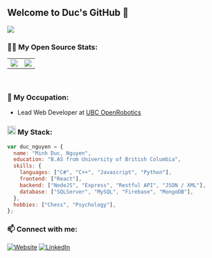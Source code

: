 ## Welcome to Duc's GitHub 👋

<p align="left">
	<a href="https://github.com/minhducubc97">
		<img src="https://komarev.com/ghpvc/?username=minhducubc97">
	</a>
</p>

### 🐱‍👤 My Open Source Stats:

<table>
	<tr>
		<td>
			<img src="https://i.pinimg.com/originals/97/87/77/978777f3dbbe42ed7be1b3c09912ca6c.gif"/>
		</td>
		<td>
			<img src="https://github-readme-stats.vercel.app/api?username=minhducubc97&theme=outrun&show_icons=true" />
		</td>
	</tr>
</table>
<br/>

### 🤔 My Occupation:

- Lead Web Developer at [UBC OpenRobotics](http://www.ubcopenrobotics.ca/)


### <img src="https://emojis.slackmojis.com/emojis/images/1588177020/8809/wave_hello.gif?1588177020" width="20px"/> My Stack:

```js
var duc_nguyen = {
  name: "Minh Duc, Nguyen",
  education: "B.AS from University of British Columbia",
  skills: {
    languages: ["C#", "C++", "Javascript", "Python"],
    frontend: ["React"],
    backend: ["NodeJS", "Express", "Restful API", "JSON / XML"],
    database: ["SQLServer", "MySQL", "Firebase", "MongoDB"],
  },
  hobbies: ["Chess", "Psychology"],
};
```

### 📫 Connect with me: 
[![Website](https://img.shields.io/badge/%20-Website-black?color=14171A&labelColor=212121&logo=google-chrome&logoColor=blue)](https://ducnguyen.site)
[![LinkedIn](https://img.shields.io/badge/%20-LinkedIn-black?color=14171A&labelColor=212121&logo=linkedin&logoColor=blue)](https://www.linkedin.com/in/duc-nguyen-096881130/)